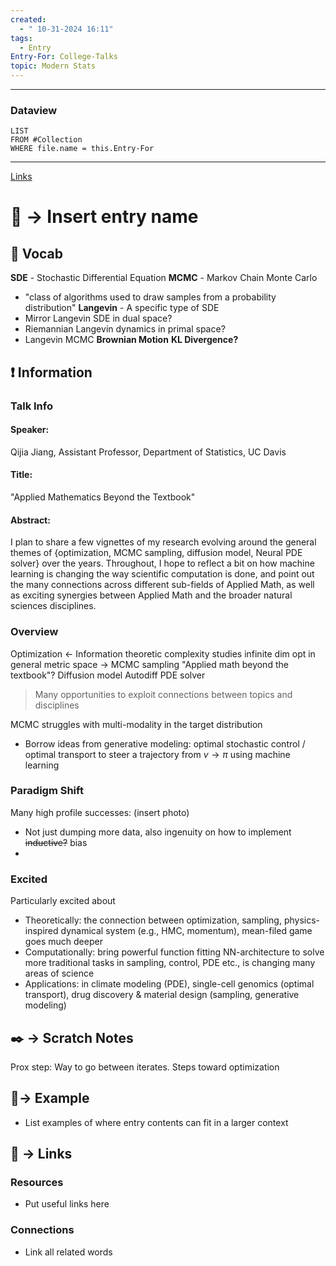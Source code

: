 ```yaml
---
created:
  - " 10-31-2024 16:11"
tags:
  - Entry
Entry-For: College-Talks
topic: Modern Stats
---
```


---
### Dataview
```dataview
LIST
FROM #Collection
WHERE file.name = this.Entry-For
```
---

[Links](https://statistics.sf.ucdavis.edu/events/seminar-103124-jiang)
# 📗 -> Insert entry name
## 🎤 Vocab
**SDE** - Stochastic Differential Equation
**MCMC** - Markov Chain Monte Carlo
- "class of algorithms used to draw samples from a probability distribution"
**Langevin** - A specific type of SDE
- Mirror Langevin SDE in dual space?
- Riemannian Langevin dynamics in primal space?
- Langevin MCMC
**Brownian Motion**
**KL Divergence?**

## ❗ Information
### Talk Info
#### Speaker: 
Qijia Jiang, Assistant Professor, Department of Statistics, UC Davis
#### Title:
"Applied Mathematics Beyond the Textbook"
#### Abstract:
I plan to share a few vignettes of my research evolving around the general themes of {optimization, MCMC sampling, diffusion model, Neural PDE solver} over the years. Throughout, I hope to reflect a bit on how machine learning is changing the way scientific computation is done, and point out the many connections across different sub-fields of Applied Math, as well as exciting synergies between Applied Math and the broader natural sciences disciplines.

### Overview
Optimization <- Information theoretic complexity studies
infinite dim opt in general metric space -> MCMC sampling
"Applied math beyond the textbook"? Diffusion model Autodiff PDE solver
> Many opportunities to exploit connections between topics and disciplines


MCMC struggles with multi-modality in the target distribution
- Borrow ideas from generative modeling: optimal stochastic control / optimal transport to steer a trajectory from $v \to \pi$ using machine learning

### Paradigm Shift
Many high profile successes: (insert photo)
- Not just dumping more data, also ingenuity on how to implement ~~inductive?~~ bias
- 


### Excited
Particularly excited about
- Theoretically: the connection between optimization, sampling, physics-inspired dynamical system (e.g., HMC, momentum), mean-filed game goes much deeper
- Computationally: bring powerful function fitting NN-architecture to solve more traditional tasks in sampling, control, PDE etc., is changing many areas of science
- Applications: in climate modeling (PDE), single-cell genomics (optimal transport), drug discovery & material design (sampling, generative modeling) 


## ✒️ -> Scratch Notes
Prox step: Way to go between iterates. Steps toward optimization




## 🧪-> Example
- List examples of where entry contents can fit in a larger context

## 🔗 -> Links
### Resources
- Put useful links here

### Connections
- Link all related words

